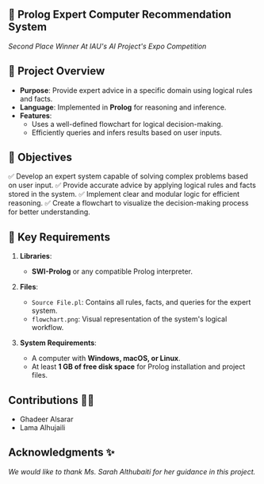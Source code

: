 ## 🤖 Prolog Expert Computer Recommendation System 
*Second Place Winner At IAU's AI Project's Expo Competition*

## 📜 Project Overview 
- **Purpose**: Provide expert advice in a specific domain using logical rules and facts.
- **Language**: Implemented in **Prolog** for reasoning and inference.
- **Features**:
  - Uses a well-defined flowchart for logical decision-making.
  - Efficiently queries and infers results based on user inputs.

## 🎯 Objectives

✅ Develop an expert system capable of solving complex problems based on user input.
✅ Provide accurate advice by applying logical rules and facts stored in the system.
✅ Implement clear and modular logic for efficient reasoning.
✅ Create a flowchart to visualize the decision-making process for better understanding.

## 📍 Key Requirements
1. **Libraries**:
   - **SWI-Prolog** or any compatible Prolog interpreter.

2. **Files**:
   - `Source File.pl`: Contains all rules, facts, and queries for the expert system.
   - `flowchart.png`: Visual representation of the system's logical workflow.

3. **System Requirements**:
   - A computer with **Windows, macOS, or Linux**.
   - At least **1 GB of free disk space** for Prolog installation and project files.

## Contributions 👩‍💻
- Ghadeer Alsarar
- Lama Alhujaili

## Acknowledgments ✨
*We would like to thank Ms. Sarah Althubaiti for her guidance in this project.*
